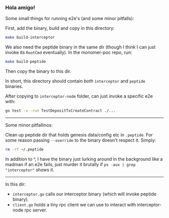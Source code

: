 ### Hola amigo!

Some small things for running e2e's (and some minor pitfalls):

First, add the binary, build and copy in this directory:

```bash
make build-interceptor
```

We also need the peptide binary in the same dir (though I think I can just invoke
its `RootCmd` eventually). In the monomer-poc repo, run:

```bash
make build-peptide
```

Then copy the binary to this dir.

In short, this directory should contain _both_ `interceptor` and `peptide` binaries.

After copying to `interceptor-node` folder, can just invoke a specific e2e with:

```bash
go test -v -run TestDepositTxCreateContract ./...
```

---

Some minor pitfallinos:

Clean up peptide dir that holds genesis data/config etc in `.peptide`. For some
reason passing `--override` to the binary doesn't respect it. Simply:

```bash
rm -rf ~/.peptide
```

In addition to ^, I have the binary just lurking around in the background like a
madman if an e2e fails, just murder it brutally if `ps -aux | grep "interceptor"` shows it.

---

In this dir:

- `interceptor.go` calls our interceptor binary (which will invoke peptide binary).
- `client.go` holds a tiny rpc client we can use to interact with interceptor-node rpc server.

